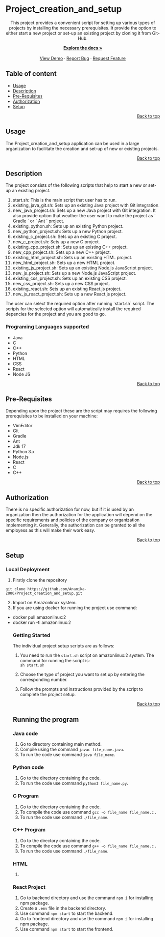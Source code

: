 # Project_creation_and_setup 

<p align="center">
This project provides a convenient script for setting up various types of projects by installing the necessary prerequisites. It provide the option to either start a new project or set-up an existing project by cloning it from  Git-Hub.

<p align="center">
    <a href="https://github.com/Anamika-2000/Project_creation_and_setup/blob/master/Readme.md"><strong>Explore the docs »</strong></a>
<br>
<br>
    <a href="https://github.com/Anamika-2000/Project_creation_and_setup">View Demo</a>
    ·
    <a href="https://github.com/Anamika-2000/Project_creation_and_setup/issues/new">Report Bug</a>
    ·
    <a href="https://github.com/Anamika-2000/Project_creation_and_setup/issues/new">Request Feature</a>

## Table of content
- [Usage](#usage)
- [Description ](#description)
- [Pre-Requisites](#pre-requisites)
- [Authorization](#authorization)
- [Setup](#setup)

<p align="right">
 <a href="#project_creation_and_setup ">Back to top</a>
</p>


## Usage

 The Project_creation_and_setup application can be used in a large organization to facilitate the creation and set-up of new or existing projects.
 
<p align="right">
<a href="#project_creation_and_setup ">Back to top</a>
</p>

## Description
The project consists of the following scripts that help to start a new or set-up an existing project.
<ol>
<li>start.sh: This is the main script that user has to run.
<li>existing_java_git.sh: Sets up an existing Java project with Git integration.
<li>new_java_project.sh: Sets up a new Java project with Git integration. It also provide option that weather the user want to make the project as ` Gradle ` or ` Ant ` project. 
<li>existing_python.sh: Sets up an existing Python project.
<li>new_python_project.sh: Sets up a new Python project.
<li>existing_c_project.sh: Sets up an existing C project.
<li>new_c_project.sh: Sets up a new C project.
<li>existing_cpp_project.sh: Sets up an existing C++ project.
<li>new_cpp_project.sh: Sets up a new C++ project.
<li>existing_html_project.sh: Sets up an existing HTML project.
<li>new_html_project.sh: Sets up a new HTML project.
<li>existing_js_project.sh: Sets up an existing Node.js JavaScript project.
<li>new_js_project.sh: Sets up a new Node.js JavaScript project.
<li>existing_css_project.sh: Sets up an existing CSS project.
<li>new_css_project.sh: Sets up a new CSS project.
<li>existing_react.sh: Sets up an existing React.js project.
<li>new_js_react_project.sh: Sets up a new React.js project.
</ol>
The user can select the required option after running `start.sh` script. The scripts for the selected option will automatically install the required depencies for the project and you are good to go.

### Programing Languages supported
* Java
* C
* C++
* Python
* HTML
* CSS
* React
* Node JS

<p align="right">
 <a href="#project_creation_and_setup ">Back to top</a>
</p>

## Pre-Requisites
Depending upon the project these are the script may requires the following prerequisites to be installed on your machine:

* VimEditor
* Git
* Gradle
* Ant
* Jdk 17
* Python 3.x
* Node.js
* React
* C
* C++

<p align="right">
 <a href="#project_creation_and_setup ">Back to top</a>
</p>

## Authorization

There is no specific authorization for now, but if it is used by an organization then the authorization for the  application will depend on the specific requirements and policies of the company or organization implementing it. Generally, the authorization can be granted to all the employess as this will make their work easy.

<p align="right">
 <a href="#project_creation_and_setup ">Back to top</a>
</p>

## Setup
   
### Local Deployment

1. Firstly clone the repository
```
git clone https://github.com/Anamika-2000/Project_creation_and_setup.git
```

2. Import on Amazonlinux system.
3. If you are using docker for running the project use command:
<ul><li>docker pull amazonlinux:2</li>
<li>docker run -ti amazonlinux:2</li>

### Getting Started
The individual project setup scripts are as follows:
1. You need to run the `start.sh` script on amazonlinux:2 system. The command for running the script is:  
`sh start.sh`   

2. Choose the type of project you want to set up by entering the corresponding number.

3. Follow the prompts and instructions provided by the script to complete the project setup.
<p align="right">
 <a href="#project_creation_and_setup ">Back to top</a>
</p>

## Running the program

### Java code
1. Go to directory containing main method.
2. Compile using the command `javac file_name.java`.
3. To run the code use command `java file_name`.

### Python code
1. Go to the directory containing the code.
2. To run the code use command `python3 file_name.py`.

### C Program
1. Go to the directory containing the code.
2. To compile the code use command `gcc -o file_name file_name.c` .
3. To run the code use command `./file_name`.

### C++ Program
1. Go to the directory containing the code.
2. To compile the code use command `g++ -o file_name file_name.c` .
3. To run the code use command `./file_name`.

### HTML
1. 

### React Project
1. Go to backend directory and use the command `npm i` for installing npm package.
2. Create a `.env` file in the backend directory.
3. Use command `npm start` to start the backend.
4. Go to frontend directory and use the command `npm i` for installing npm package.
5. Use command `npm start` to start the frontend.